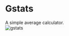 # Gstats
A simple average calculator.  
![gstats](https://github.com/GnegDev/Gstats/assets/97912575/430e7972-123d-4c2f-b167-c3c1b6cfa745)
